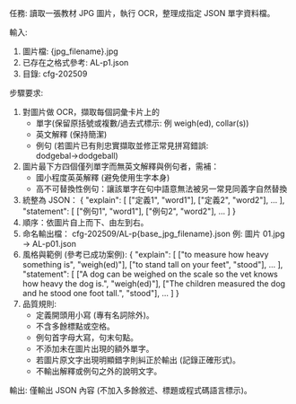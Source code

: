 任務: 讀取一張教材 JPG 圖片，執行 OCR，整理成指定 JSON 單字資料檔。

輸入:
1. 圖片檔: {jpg_filename}.jpg
2. 已存在之格式參考: AL-p1.json
3. 目錄: cfg-202509

步驟要求:
1. 對圖片做 OCR，擷取每個詞彙卡片上的
   - 單字(保留原括號或複數/過去式標示: 例 weigh(ed), collar(s))
   - 英文解釋 (保持簡潔)
   - 例句 (若圖片已有則忠實擷取並修正常見拼寫錯誤: dodgebal→dodgeball)
2. 圖片最下方四個僅列單字而無英文解釋與例句者，需補：
   - 國小程度英英解釋 (避免使用生字本身)
   - 高不可替換性例句：讓該單字在句中語意無法被另一常見同義字自然替換
3. 統整為 JSON：
{
  "explain": [
    ["定義1", "word1"],
    ["定義2", "word2"],
    ...
  ],
  "statement": [
    ["例句1", "word1"],
    ["例句2", "word2"],
    ...
  ]
}
4. 順序：依圖片自上而下、由左到右。
5. 命名輸出檔：
   cfg-202509/AL-p{base_jpg_filename}.json
   例: 圖片 01.jpg → AL-p01.json
6. 風格與範例 (參考已成功案例):
{
  "explain": [
    ["to measure how heavy something is", "weigh(ed)"],
    ["to stand tall on your feet", "stood"],
    ...
  ],
  "statement": [
    ["A dog can be weighed on the scale so the vet knows how heavy the dog is.", "weigh(ed)"],
    ["The children measured the dog and he stood one foot tall.", "stood"],
    ...
  ]
}
7. 品質規則:
   - 定義開頭用小寫 (專有名詞除外)。
   - 不含多餘標點或空格。
   - 例句首字母大寫，句末句點。
   - 不添加未在圖片出現的額外單字。
   - 若圖片原文字出現明顯錯字則糾正於輸出 (記錄正確形式)。
   - 不輸出解釋或例句之外的說明文字。

輸出: 僅輸出 JSON 內容 (不加入多餘敘述、標題或程式碼語言標示)。
